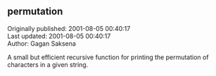 ## permutation  
Originally published: 2001-08-05 00:40:17  
Last updated: 2001-08-05 00:40:17  
Author: Gagan Saksena  
  
A small but efficient recursive function for printing the permutation of characters in a given string.